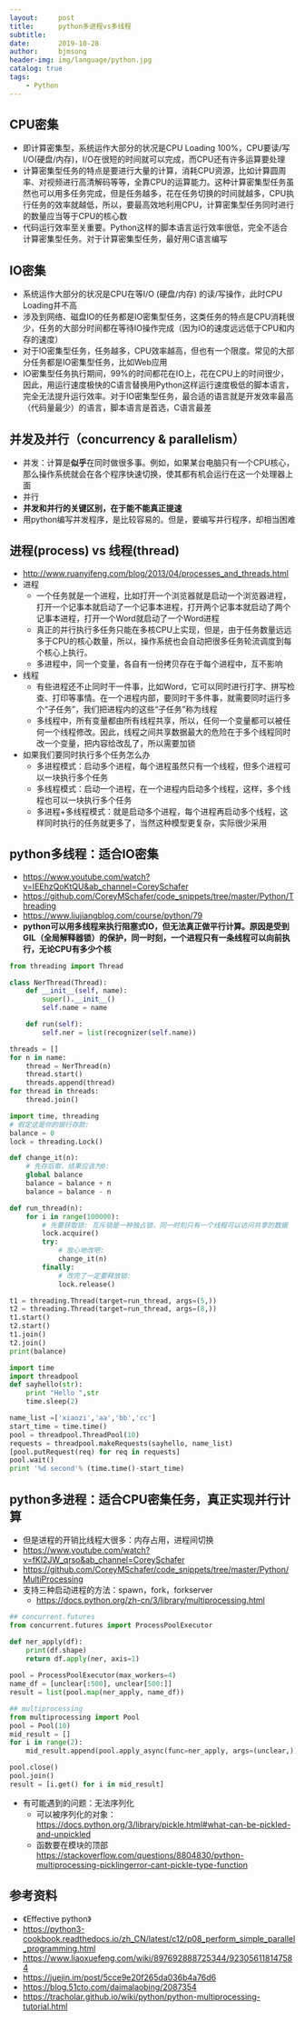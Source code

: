 ```yaml
---
layout:     post
title:      python多进程vs多线程
subtitle:   
date:       2019-10-28
author:     bjmsong
header-img: img/language/python.jpg
catalog: true
tags:
    - Python
---
```

## CPU密集
- 即计算密集型，系统运作大部分的状况是CPU Loading 100%，CPU要读/写I/O(硬盘/内存)，I/O在很短的时间就可以完成，而CPU还有许多运算要处理
- 计算密集型任务的特点是要进行大量的计算，消耗CPU资源，比如计算圆周率、对视频进行高清解码等等，全靠CPU的运算能力。这种计算密集型任务虽然也可以用多任务完成，但是任务越多，花在任务切换的时间就越多，CPU执行任务的效率就越低，所以，要最高效地利用CPU，计算密集型任务同时进行的数量应当等于CPU的核心数
- 代码运行效率至关重要。Python这样的脚本语言运行效率很低，完全不适合计算密集型任务。对于计算密集型任务，最好用C语言编写

## IO密集
- 系统运作大部分的状况是CPU在等I/O (硬盘/内存) 的读/写操作，此时CPU Loading并不高
- 涉及到网络、磁盘IO的任务都是IO密集型任务，这类任务的特点是CPU消耗很少，任务的大部分时间都在等待IO操作完成（因为IO的速度远远低于CPU和内存的速度）
- 对于IO密集型任务，任务越多，CPU效率越高，但也有一个限度。常见的大部分任务都是IO密集型任务，比如Web应用
- IO密集型任务执行期间，99%的时间都花在IO上，花在CPU上的时间很少，因此，用运行速度极快的C语言替换用Python这样运行速度极低的脚本语言，完全无法提升运行效率。对于IO密集型任务，最合适的语言就是开发效率最高（代码量最少）的语言，脚本语言是首选，C语言最差


## 并发及并行（concurrency & parallelism）
- 并发：计算是**似乎**在同时做很多事。例如，如果某台电脑只有一个CPU核心，那么操作系统就会在各个程序快速切换，使其都有机会运行在这一个处理器上面
- 并行
- **并发和并行的关键区别，在于能不能真正提速**
- 用python编写并发程序，是比较容易的。但是，要编写并行程序，却相当困难


## 进程(process) vs 线程(thread)
- http://www.ruanyifeng.com/blog/2013/04/processes_and_threads.html
- 进程
  - 一个任务就是一个进程，比如打开一个浏览器就是启动一个浏览器进程，打开一个记事本就启动了一个记事本进程，打开两个记事本就启动了两个记事本进程，打开一个Word就启动了一个Word进程
  - 真正的并行执行多任务只能在多核CPU上实现，但是，由于任务数量远远多于CPU的核心数量，所以，操作系统也会自动把很多任务轮流调度到每个核心上执行。
  - 多进程中，同一个变量，各自有一份拷贝存在于每个进程中，互不影响
- 线程
  - 有些进程还不止同时干一件事，比如Word，它可以同时进行打字、拼写检查、打印等事情。在一个进程内部，要同时干多件事，就需要同时运行多个“子任务”，我们把进程内的这些“子任务”称为线程
  - 多线程中，所有变量都由所有线程共享，所以，任何一个变量都可以被任何一个线程修改。因此，线程之间共享数据最大的危险在于多个线程同时改一个变量，把内容给改乱了，所以需要加锁
- 如果我们要同时执行多个任务怎么办
  - 多进程模式：启动多个进程，每个进程虽然只有一个线程，但多个进程可以一块执行多个任务
  - 多线程模式：启动一个进程，在一个进程内启动多个线程，这样，多个线程也可以一块执行多个任务
  - 多进程+多线程模式：就是启动多个进程，每个进程再启动多个线程，这样同时执行的任务就更多了，当然这种模型更复杂，实际很少采用

## python多线程：适合IO密集
- https://www.youtube.com/watch?v=IEEhzQoKtQU&ab_channel=CoreySchafer
- https://github.com/CoreyMSchafer/code_snippets/tree/master/Python/Threading
- https://www.liujiangblog.com/course/python/79
- **python可以用多线程来执行阻塞式IO，但无法真正做平行计算。原因是受到GIL（全局解释器锁）的保护，同一时刻，一个进程只有一条线程可以向前执行，无论CPU有多少个核**

```python
from threading import Thread

class NerThread(Thread):
    def __init__(self, name):
        super().__init__()
        self.name = name

    def run(self):
        self.ner = list(recognizer(self.name))

threads = []
for n in name:
    thread = NerThread(n)
    thread.start()
    threads.append(thread)
for thread in threads:
    thread.join()
```


```python
import time, threading
# 假定这是你的银行存款:
balance = 0
lock = threading.Lock()

def change_it(n):
    # 先存后取，结果应该为0:
    global balance
    balance = balance + n
    balance = balance - n

def run_thread(n):
    for i in range(100000):
        # 先要获取锁: 互斥锁是一种独占锁，同一时刻只有一个线程可以访问共享的数据
        lock.acquire()
        try:
            # 放心地改吧:
            change_it(n)
        finally:
            # 改完了一定要释放锁:
            lock.release()

t1 = threading.Thread(target=run_thread, args=(5,))
t2 = threading.Thread(target=run_thread, args=(8,))
t1.start()
t2.start()
t1.join()
t2.join()
print(balance)
```


```python
import time
import threadpool  
def sayhello(str):
    print "Hello ",str
    time.sleep(2)

name_list =['xiaozi','aa','bb','cc']
start_time = time.time()
pool = threadpool.ThreadPool(10) 
requests = threadpool.makeRequests(sayhello, name_list) 
[pool.putRequest(req) for req in requests] 
pool.wait() 
print '%d second'% (time.time()-start_time)
```

  
## python多进程：适合CPU密集任务，真正实现并行计算
- 但是进程的开销比线程大很多：内存占用，进程间切换
- https://www.youtube.com/watch?v=fKl2JW_qrso&ab_channel=CoreySchafer
- https://github.com/CoreyMSchafer/code_snippets/tree/master/Python/MultiProcessing
- 支持三种启动进程的方法：spawn，fork，forkserver
    - https://docs.python.org/zh-cn/3/library/multiprocessing.html

```python
## concurrent.futures
from concurrent.futures import ProcessPoolExecutor

def ner_apply(df):
    print(df.shape)
    return df.apply(ner, axis=1)
    
pool = ProcessPoolExecutor(max_workers=4)
name_df = [unclear[:500], unclear[500:]]
result = list(pool.map(ner_apply, name_df))

## multiprocessing
from multiprocessing import Pool
pool = Pool(10)
mid_result = []
for i in range(2):
	mid_result.append(pool.apply_async(func=ner_apply, args=(unclear,)))

pool.close()
pool.join()
result = [i.get() for i in mid_result]
```

- 有可能遇到的问题：无法序列化
  - 可以被序列化的对象：https://docs.python.org/3/library/pickle.html#what-can-be-pickled-and-unpickled
  - 函数要在模块的顶部
    https://stackoverflow.com/questions/8804830/python-multiprocessing-picklingerror-cant-pickle-type-function


## 参考资料
- 《Effective python》
- https://python3-cookbook.readthedocs.io/zh_CN/latest/c12/p08_perform_simple_parallel_programming.html
- https://www.liaoxuefeng.com/wiki/897692888725344/923056118147584
- https://juejin.im/post/5cce9e20f265da036b4a76d6
- https://blog.51cto.com/daimalaobing/2087354
- https://tracholar.github.io/wiki/python/python-multiprocessing-tutorial.html
